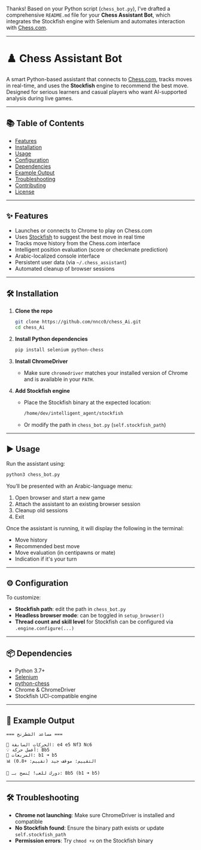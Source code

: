 Thanks! Based on your Python script (`chess_bot.py`), I’ve drafted a comprehensive `README.md` file for your **Chess Assistant Bot**, which integrates the Stockfish engine with Selenium and automates interaction with [Chess.com](https://chess.com).

---

# ♟️ Chess Assistant Bot

A smart Python-based assistant that connects to [Chess.com](https://chess.com), tracks moves in real-time, and uses the **Stockfish** engine to recommend the best move. Designed for serious learners and casual players who want AI-supported analysis during live games.

---

## 📚 Table of Contents

* [Features](#features)
* [Installation](#installation)
* [Usage](#usage)
* [Configuration](#configuration)
* [Dependencies](#dependencies)
* [Example Output](#example-output)
* [Troubleshooting](#troubleshooting)
* [Contributing](#contributing)
* [License](#license)

---

## ✨ Features

* Launches or connects to Chrome to play on Chess.com
* Uses [Stockfish](https://stockfishchess.org) to suggest the best move in real time
* Tracks move history from the Chess.com interface
* Intelligent position evaluation (score or checkmate prediction)
* Arabic-localized console interface
* Persistent user data (via `~/.chess_assistant`)
* Automated cleanup of browser sessions

---

## 🛠️ Installation

1. **Clone the repo**

   ```bash
   git clone https://github.com/nncc0/chess_Ai.git
   cd chess_Ai
   ```

2. **Install Python dependencies**

   ```bash
   pip install selenium python-chess
   ```

3. **Install ChromeDriver**

   * Make sure `chromedriver` matches your installed version of Chrome and is available in your `PATH`.

4. **Add Stockfish engine**

   * Place the Stockfish binary at the expected location:

     ```bash
     /home/dev/intelligent_agent/stockfish
     ```
   * Or modify the path in `chess_bot.py` (`self.stockfish_path`)

---

## ▶️ Usage

Run the assistant using:

```bash
python3 chess_bot.py
```

You’ll be presented with an Arabic-language menu:

1. Open browser and start a new game
2. Attach the assistant to an existing browser session
3. Cleanup old sessions
4. Exit

Once the assistant is running, it will display the following in the terminal:

* Move history
* Recommended best move
* Move evaluation (in centipawns or mate)
* Indication if it's your turn

---

## ⚙️ Configuration

To customize:

* **Stockfish path**: edit the path in `chess_bot.py`
* **Headless browser mode**: can be toggled in `setup_browser()`
* **Thread count and skill level** for Stockfish can be configured via `.engine.configure(...)`

---

## 📦 Dependencies

* Python 3.7+
* [Selenium](https://pypi.org/project/selenium/)
* [python-chess](https://pypi.org/project/python-chess/)
* Chrome & ChromeDriver
* Stockfish UCI-compatible engine

---

## 🧪 Example Output

```text
=== مساعد الشطرنج ===

📝 الحركات السابقة: e4 e5 Nf3 Nc6
💡 أفضل حركة: Bb5
📍 المربعات: b1 ➜ b5
📊 التقييم: موقف جيد (تقييم: +0.8)

🎯 دورك للعب! يُنصح بـ: Bb5 (b1 ➜ b5)
```

---

## 🛠 Troubleshooting

* **Chrome not launching**: Make sure ChromeDriver is installed and compatible
* **No Stockfish found**: Ensure the binary path exists or update `self.stockfish_path`
* **Permission errors**: Try `chmod +x` on the Stockfish binary


